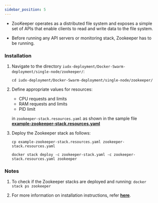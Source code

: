 ```yaml
---
sidebar_position: 5
---
```


+ ZooKeeper operates as a distributed file system and exposes a simple set of APIs that enable clients to read and write data to the file system.

+ Before running any API servers or monitoring stack, Zookeeper has to be running.

### Installation

1. Navigate to the directory `iudx-deployment/Docker-Swarm-deployment/single-node/zookeeper/`:

    ```
    cd iudx-deployment/Docker-Swarm-deployment/single-node/zookeeper/
    ```

2. Define appropriate values for resources:
    - CPU requests and limits
    - RAM requests and limits
    - PID limit

    in `zookeeper-stack.resources.yaml` as shown in the sample file **[example-zookeeper-stack.resources.yaml](https://github.com/datakaveri/iudx-deployment/blob/4.5.0/Docker-Swarm-deployment/single-node/zookeeper/example-zookeeper-stack.resources.yaml)**

3. Deploy the Zookeeper stack as follows:

    ```
    cp example-zookeeper-stack.resources.yaml zookeeper-stack.resources.yaml

    docker stack deploy -c zookeeper-stack.yaml -c zookeeper-stack.resources.yaml zookeeper
    ```

### Notes

1. To check if the Zookeeper stacks are deployed and running: `docker stack ps zookeeper`
    

2. For more information on installation instructions, refer **[here](https://github.com/datakaveri/iudx-deployment/tree/4.5.0/Docker-Swarm-deployment/single-node/zookeeper#introduction)**.

